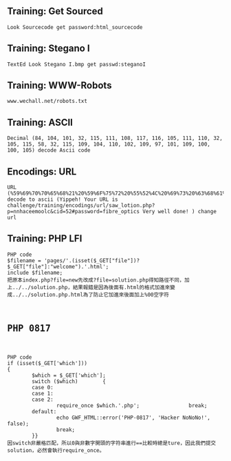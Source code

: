 <h2>Training: Get Sourced</h2>
 <pre><code>Look Sourcecode get password:html_sourcecode</code></pre>
 
<h2>Training: Stegano I</h2>
<pre><code>TextEd Look Stegano I.bmp get passwd:steganoI</code></pre>

<h2>Training: WWW-Robots</h2>
<pre><code>www.wechall.net/robots.txt</code></pre>

<h2>Training: ASCII</h2>
<pre><code>Decimal (84, 104, 101, 32, 115, 111, 108, 117, 116, 105, 111, 110, 32, 105, 115, 58, 32, 115, 109, 104, 110, 102, 109, 97, 101, 109, 100, 100, 105) decode Ascii code</code></pre>

<h2>Encodings: URL</h2>
<pre><code>URL (%59%69%70%70%65%68%21%20%59%6F%75%72%20%55%52%4C%20%69%73%20%63%68%61%6C%6C%65%6E%67%65%2F%74%72%61%69%6E%69%6E%67%2F%65%6E%63%6F%64%69%6E%67%73%2F%75%72%6C%2F%73%61%77%5F%6C%6F%74%69%6F%6E%2E%70%68%70%3F%70%3D%6E%6E%68%61%63%65%65%6D%6F%6F%6C%63%26%63%69%64%3D%35%32%23%70%61%73%73%77%6F%72%64%3D%66%69%62%72%65%5F%6F%70%74%69%63%73%20%56%65%72%79%20%77%65%6C%6C%20%64%6F%6E%65%21) decode to ascii (Yippeh! Your URL is challenge/training/encodings/url/saw_lotion.php?p=nnhaceemoolc&cid=52#password=fibre_optics Very well done! ) change url</code></pre>

<h2>Training: PHP LFI</h2>
<pre><code>PHP code
$filename = 'pages/'.(isset($_GET["file"])?$_GET["file"]:"welcome").'.html';
include $filename;
把原本index.php?file=new先改成?file=solution.php得知路徑不同，加上../../solution.php，結果報錯是因為後面有.html的格式加進來變成../../solution.php.html為了防止它加進來後面加上%00空字符
</code><pre>

<h2>PHP 0817</h2>
<pre><code>PHP code
if (isset($_GET['which']))
{
        $which = $_GET['which'];
        switch ($which)        {
        case 0:
        case 1:
        case 2:
                require_once $which.'.php';                break;
        default:
                echo GWF_HTML::error('PHP-0817', 'Hacker NoNoNo!', false);
                break;
        }}
因switch非嚴格匹配，所以0與非數字開頭的字符串進行==比較時總是ture，因此我們提交solution，必然會執行require_once。
</code></pre>


